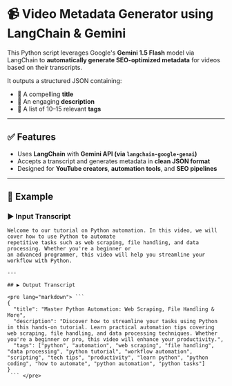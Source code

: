 # 📹 Video Metadata Generator using LangChain & Gemini

This Python script leverages Google's **Gemini 1.5 Flash** model via LangChain to **automatically generate SEO-optimized metadata** for videos based on their transcripts.

It outputs a structured JSON containing:
- 📌 A compelling **title**
- 📝 An engaging **description**
- 🔖 A list of 10–15 relevant **tags**

---

## ✅ Features

- Uses **LangChain** with **Gemini API (via `langchain-google-genai`)**
- Accepts a transcript and generates metadata in **clean JSON format**
- Designed for **YouTube creators**, **automation tools**, and **SEO pipelines**

---

## 🧪 Example

### ▶️ Input Transcript
```text
Welcome to our tutorial on Python automation. In this video, we will cover how to use Python to automate 
repetitive tasks such as web scraping, file handling, and data processing. Whether you're a beginner or 
an advanced programmer, this video will help you streamline your workflow with Python.

---

## ▶️ Output Transcript

<pre lang="markdown"> ```
{
  "title": "Master Python Automation: Web Scraping, File Handling & More",
  "description": "Discover how to streamline your tasks using Python in this hands-on tutorial. Learn practical automation tips covering web scraping, file handling, and data processing techniques. Whether you're a beginner or pro, this video will enhance your productivity.",
  "tags": ["python", "automation", "web scraping", "file handling", "data processing", "python tutorial", "workflow automation", "scripting", "tech tips", "productivity", "learn python", "python coding", "how to automate", "python automation", "python tasks"]
}
 ``` </pre>
